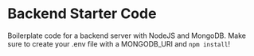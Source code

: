 # Backend Starter Code

Boilerplate code for a backend server with NodeJS and MongoDB. Make sure to create your .env file with a MONGODB_URI and `npm install`!
